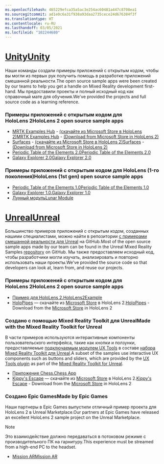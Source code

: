 ```yaml
---
ms.openlocfilehash: 465229efca35a5ac3e254ac60481a447c8708ea1
ms.sourcegitcommit: ad1e0c6a31f938a93daa2735cece24d676384f3f
ms.translationtype: HT
ms.contentlocale: ru-RU
ms.lasthandoff: 03/05/2021
ms.locfileid: "102244680"
---
```

# <a name="unity"></a>[<span data-ttu-id="7726e-101">Unity</span><span class="sxs-lookup"><span data-stu-id="7726e-101">Unity</span></span>](#tab/unity)

<span data-ttu-id="7726e-102">Наши команды создали примеры приложений с открытым кодом, чтобы вы могли из первых рук получить помощь в разработке приложений смешанной реальности.</span><span class="sxs-lookup"><span data-stu-id="7726e-102">The open source sample apps were been created by our teams to help you get a handle on Mixed Reality development first-hand.</span></span> <span data-ttu-id="7726e-103">Мы предоставили проекты и полный исходный код как справочный мате для обучения.</span><span class="sxs-lookup"><span data-stu-id="7726e-103">We've provided the projects and full source code as a learning reference.</span></span>

### <a name="hololens-2-open-source-sample-apps"></a><span data-ttu-id="7726e-104">Примеры приложений с открытым кодом для HoloLens 2</span><span class="sxs-lookup"><span data-stu-id="7726e-104">HoloLens 2 open source sample apps</span></span>

* <span data-ttu-id="7726e-105">[MRTK Examples Hub](https://microsoft.github.io/MixedRealityToolkit-Unity/Documentation/README_ExampleHub.html) - [(скачайте из Microsoft Store в HoloLens 2)](https://www.microsoft.com/p/mrtk-examples-hub/9mv8c39l2sj4)</span><span class="sxs-lookup"><span data-stu-id="7726e-105">[MRTK Examples Hub](https://microsoft.github.io/MixedRealityToolkit-Unity/Documentation/README_ExampleHub.html) - [(Download from Microsoft Store in HoloLens 2)](https://www.microsoft.com/p/mrtk-examples-hub/9mv8c39l2sj4)</span></span>
* <span data-ttu-id="7726e-106">[Surfaces](../unity/sampleapp-surfaces.md) - [(скачайте из Microsoft Store в HoloLens 2)](https://www.microsoft.com/p/surfaces/9nvkpv3sk3x0)</span><span class="sxs-lookup"><span data-stu-id="7726e-106">[Surfaces](../unity/sampleapp-surfaces.md) - [(Download from Microsoft Store in HoloLens 2)](https://www.microsoft.com/p/surfaces/9nvkpv3sk3x0)</span></span>
* [<span data-ttu-id="7726e-107">Periodic Table of the Elements 2.0</span><span class="sxs-lookup"><span data-stu-id="7726e-107">Periodic Table of the Elements 2.0</span></span>](https://medium.com/@dongyoonpark/bringing-the-periodic-table-of-the-elements-app-to-hololens-2-with-mrtk-v2-a6e3d8362158)
* [<span data-ttu-id="7726e-108">Galaxy Explorer 2.0</span><span class="sxs-lookup"><span data-stu-id="7726e-108">Galaxy Explorer 2.0</span></span>](../unity/galaxy-explorer-update.md)

### <a name="hololens-1st-gen-open-source-sample-apps"></a><span data-ttu-id="7726e-109">Примеры приложений с открытым кодом для HoloLens (1-го поколения)</span><span class="sxs-lookup"><span data-stu-id="7726e-109">HoloLens (1st gen) open source sample apps</span></span>

* [<span data-ttu-id="7726e-110">Periodic Table of the Elements 1.0</span><span class="sxs-lookup"><span data-stu-id="7726e-110">Periodic Table of the Elements 1.0</span></span>](../unity/periodic-table-of-the-elements.md)
* [<span data-ttu-id="7726e-111">Galaxy Explorer 1.0.</span><span class="sxs-lookup"><span data-stu-id="7726e-111">Galaxy Explorer 1.0</span></span>](../unity/galaxy-explorer.md)
* [<span data-ttu-id="7726e-112">Лунный модуль</span><span class="sxs-lookup"><span data-stu-id="7726e-112">Lunar Module</span></span>](../unity/lunar-module.md)

# <a name="unreal"></a>[<span data-ttu-id="7726e-113">Unreal</span><span class="sxs-lookup"><span data-stu-id="7726e-113">Unreal</span></span>](#tab/unreal)

<span data-ttu-id="7726e-114">Большинство примеров приложений с открытым кодом, созданных нашими специалистами, можно найти в репозитории [с примерами смешанной реальности для Unreal](https://github.com/microsoft/MixedReality-Unreal-Samples) на GitHub.</span><span class="sxs-lookup"><span data-stu-id="7726e-114">Most of the open source sample apps made by our team can be found in the Unreal Mixed Reality Samples [repository](https://github.com/microsoft/MixedReality-Unreal-Samples) on GitHub.</span></span> <span data-ttu-id="7726e-115">Мы также предоставляем исходный код, чтобы разработчики могли изучать, анализировать и повторно использовать наши проекты.</span><span class="sxs-lookup"><span data-stu-id="7726e-115">We've provided the source code so that developers can look at, learn from, and reuse our projects.</span></span>

### <a name="hololens-2-open-source-sample-apps"></a><span data-ttu-id="7726e-116">Примеры приложений с открытым кодом для HoloLens 2</span><span class="sxs-lookup"><span data-stu-id="7726e-116">HoloLens 2 open source sample apps</span></span>

* [<span data-ttu-id="7726e-117">Пример для HoloLens 2.</span><span class="sxs-lookup"><span data-stu-id="7726e-117">HoloLens2Example</span></span>](https://github.com/microsoft/MixedReality-Unreal-Samples/tree/master/HoloLens2Example)
* <span data-ttu-id="7726e-118">[HoloPipes](https://github.com/microsoft/MixedReality-Unreal-HoloPipes) — скачайте из [Microsoft Store](https://www.microsoft.com/p/holopipes/9mszb3nnrxn9) в HoloLens 2.</span><span class="sxs-lookup"><span data-stu-id="7726e-118">[HoloPipes](https://github.com/microsoft/MixedReality-Unreal-HoloPipes) - Download from the [Microsoft Store](https://www.microsoft.com/p/holopipes/9mszb3nnrxn9) in HoloLens 2</span></span>

### <a name="made-with-the-mixed-reality-toolkit-for-unreal"></a><span data-ttu-id="7726e-119">Создано с помощью Mixed Reality Toolkit для Unreal</span><span class="sxs-lookup"><span data-stu-id="7726e-119">Made with the Mixed Reality Toolkit for Unreal</span></span>

<span data-ttu-id="7726e-120">В части примеров используются интерактивные компоненты пользовательского интерфейса, такие как кнопки и ползунки, предоставляемые [подключаемым модулем UX Tools](https://aka.ms/uxt-unreal) в составе [набора Mixed Reality Toolkit для Unreal](https://aka.ms/mrtk-unreal).</span><span class="sxs-lookup"><span data-stu-id="7726e-120">A subset of the samples use interactive UX components such as buttons and sliders, which are provided by the [UX Tools plugin](https://aka.ms/uxt-unreal) as part of the [Mixed Reality Toolkit for Unreal](https://aka.ms/mrtk-unreal).</span></span>

* [<span data-ttu-id="7726e-121">Приложение Chess.</span><span class="sxs-lookup"><span data-stu-id="7726e-121">Chess App</span></span>](https://github.com/microsoft/MixedReality-Unreal-Samples/tree/master/ChessApp)
* <span data-ttu-id="7726e-122">[Kippy's Escape](../unreal/unreal-kippys-escape.md) — скачайте из [Microsoft Store](https://www.microsoft.com/p/kippys-escape/9nbd7gl86vkd) в HoloLens 2.</span><span class="sxs-lookup"><span data-stu-id="7726e-122">[Kippy's Escape](../unreal/unreal-kippys-escape.md) - Download from the [Microsoft Store](https://www.microsoft.com/p/kippys-escape/9nbd7gl86vkd) in HoloLens 2</span></span>

### <a name="made-by-epic-games"></a><span data-ttu-id="7726e-123">Создано Epic Games</span><span class="sxs-lookup"><span data-stu-id="7726e-123">Made by Epic Games</span></span>

<span data-ttu-id="7726e-124">Наши партнеры в Epic Games выпустили отличный пример проекта для HoloLens 2 в Unreal Marketplace.</span><span class="sxs-lookup"><span data-stu-id="7726e-124">Our partners at Epic Games have released an excellent HoloLens 2 sample project on the Unreal Marketplace.</span></span>

> [!NOTE]
> <span data-ttu-id="7726e-125">Это взаимодействие должно передаваться в потоковом режиме с производительного ПК на гарнитуру.</span><span class="sxs-lookup"><span data-stu-id="7726e-125">This experience must be streamed from a high-end PC to the headset.</span></span>

* [<span data-ttu-id="7726e-126">Mission AR</span><span class="sxs-lookup"><span data-stu-id="7726e-126">Mission AR</span></span>](https://docs.unrealengine.com/Resources/Showcases/MissionAR/index.html)
